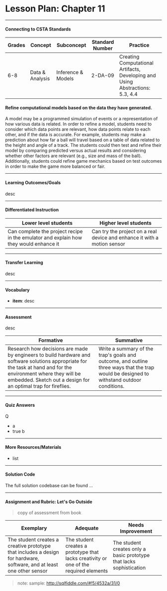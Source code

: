 
# Lesson Plan: Chapter 11
---
#### Connecting to CSTA Standards

Grades | Concept | Subconcept | Standard Number | Practice
---|---|---|---|---
6-8 | Data & Analysis | Inference & Models | 2-DA-09 | Creating Computational Artifacts, Developing and Using Abstractions: 5.3, 4.4 |

#### Refine computational models based on the data they have generated.

A model may be a programmed simulation of events or a representation of how various data is related. In order to refine a model, students need to consider which data points are relevant, how data points relate to each other, and if the data is accurate. For example, students may make a prediction about how far a ball will travel based on a table of data related to the height and angle of a track. The students could then test and refine their model by comparing predicted versus actual results and considering whether other factors are relevant (e.g., size and mass of the ball). Additionally, students could refine game mechanics based on test outcomes in order to make the game more balanced or fair.

---

#### Learning Outcomes/Goals

desc

---

#### Differentiated Instruction

Lower level students | Higher level students
---|---
Can complete the project recipe in the emulator and explain how they would enhance it | Can try the project on a real device and enhance it with a motion sensor

---

#### Transfer Learning

desc

---

#### Vocabulary

- **item**: desc 



---

#### Assessment

desc

Formative | Summative
---|---
Research how decisions are made by engineers to build hardware and software solutions appropriate for the task at hand and for the environment where they will be embedded. Sketch out a design for an optimal trap for fireflies. | Write a summary of the trap's goals and outcome, and outline three ways that the trap would be designed to withstand outdoor conditions.

---

#### Quiz Answers

Q
 - a
 - <span class="highlight">true b</span>



---

#### More Resources/Materials

- list

---

#### Solution Code

The full solution codebase can be found ...

---

#### Assignment and Rubric: Let's Go Outside

> copy of assessment from book

Exemplary | Adequate | Needs Improvement 
---|---|---
The student creates a creative prototype that includes a design for hardware, software, and at least one other sensor | The student creates a prototype that lacks creativity or one of the required elements | The student creates only a basic prototype that lacks sophistication




> note: sample: http://sqlfiddle.com/#!5/4532a/31/0